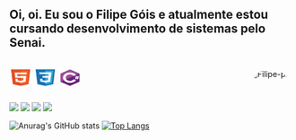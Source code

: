## Oi, oi. Eu sou o Filipe Góis e atualmente estou cursando desenvolvimento de sistemas pelo Senai.

<div style="display: inline_block"><br>
  
  <img align="center" alt="Filipe-HTML" height="30" width="40" src="https://raw.githubusercontent.com/devicons/devicon/master/icons/html5/html5-original.svg">
  <img align="center" alt="Filipe-CSS" height="30" width="40" src="https://raw.githubusercontent.com/devicons/devicon/master/icons/css3/css3-original.svg">
  <img align="center" alt="Filipe-Csharp" height="30" width="40" src="https://raw.githubusercontent.com/devicons/devicon/master/icons/csharp/csharp-original.svg">
  <img align="right" alt="Filipe-pic" height="150" style="border-radius:50px;" src="https://cdn.discordapp.com/attachments/869366332972486657/1092146185227210825/rounded-in-photoretrica.png">
</div>
  
  ##
 
<div> 
  <a href="https://www.youtube.com/channel/UCI5V_-94CmXLVL7yZ9TGRJw"_blank"><img src="https://img.shields.io/badge/YouTube-FF0000?style=for-the-badge&logo=youtube&logoColor=white" target="_blank"></a>
  <a href="https://www.instagram.com/felpzi_n/" target="_blank"><img src="https://img.shields.io/badge/-Instagram-%23E4405F?style=for-the-badge&logo=instagram&logoColor=white" target="_blank"></a>
 	<a href="https://www.twitch.tv/felpzin11" target="_blank"><img src="https://img.shields.io/badge/Twitch-9146FF?style=for-the-badge&logo=twitch&logoColor=white" target="_blank"></a>
  <a href="https://www.linkedin.com/in/filipe-góis-841b58206/" target="_blank"><img src="https://img.shields.io/badge/-LinkedIn-%230077B5?style=for-the-badge&logo=linkedin&logoColor=white" target="_blank"></a> 
  
</div>

![Anurag's GitHub stats](https://github-readme-stats.vercel.app/api?username=Filipe-Gois&show_icons=true&theme=github_dark_dimmed)
[![Top Langs](https://github-readme-stats.vercel.app/api/top-langs/?username=Filipe-Gois&layout=compact&theme=github_dark_dimmed)](https://github.com/Filipe-Gois/github-readme-stats)

